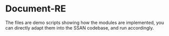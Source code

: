 # Document-RE
The files are demo scripts showing how the modules are implemented, you can directly adapt them into the SSAN codebase, and run accordingly.
